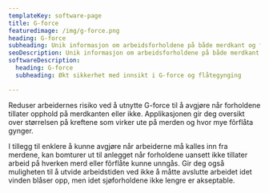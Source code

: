 ```yaml
---
templateKey: software-page
title: G-force
featuredimage: /img/g-force.png
heading: G-force
subheading: Unik informasjon om arbeidsforholdene på både merdkant og fôrflåte hjelper deg å avgjøre når det er forsvarlig å oppholde seg der og ikke.
seoDescription: Unik informasjon om arbeidsforholdene på både merdkant og fôrflåte hjelper deg å avgjøre når det er forsvarlig å oppholde seg der og ikke. 
softwareDescription: 
  heading: G-force
  subheading: Økt sikkerhet med innsikt i G-force og flåtegynging

---
```


Reduser arbeidernes risiko ved å utnytte G-force til å avgjøre når forholdene tillater opphold på merdkanten eller ikke. Applikasjonen gir deg oversikt over størrelsen på kreftene som virker ute på merden og hvor mye fôrflåta gynger. 

I tillegg til enklere å kunne avgjøre når arbeiderne må kalles inn fra merdene, kan bomturer ut til anlegget når forholdene uansett ikke tillater arbeid på hverken merd eller fôrflåte kunne unngås. Gir deg også muligheten til å utvide arbeidstiden ved ikke å måtte avslutte arbeidet idet vinden blåser opp, men idet sjøforholdene ikke lengre er akseptable.